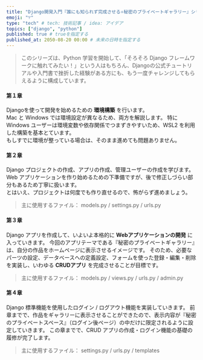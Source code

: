 ```yaml
---
title: "Django開発入門『誰にも知られず完成させる⭐️秘密のプライベートギャラリー』シリーズ説明"
emoji: "♈️"
type: "tech" # tech: 技術記事 / idea: アイデア
topics: ["django", "python"]
published: true # trueを指定する
published_at: 2050-08-20 00:00 # 未来の日時を指定する
---
```


> このシリーズは、Python 学習を開始して、「そろそろ Django フレームワークに触れてみたい！」という人はもちろん、Djangoの公式チュートリアルや入門書で挫折した経験がある方にも、もう一度チャレンジしてもらえるように構成しています。

#### 第１章
Djangoを使って開発を始めるための **環境構築** を行います。  
Mac と Windows では環境設定が異なるため、両方を解説します。
特に Windows ユーザーは環境変数や依存関係でつまずきやすいため、WSL2 を利用した構築を基本とています。  
もしすでに環境が整っている場合は、そのまま進めても問題ありません。

#### 第２章
Django プロジェクトの作成、アプリの作成、管理ユーザーの作成を学びます。  
Web アプリケーションを作り始めるための下準備ですが、後で修正しづらい部分もあるため丁寧に扱います。  
とはいえ、プロジェクトは何度でも作り直せるので、怖がらず進めましょう。  
> 主に使用するファイル：
> models.py / settings.py / urls.py

#### 第３章
Django アプリを作成して、いよいよ本格的に **Webアプリケーションの開発** に入っていきます。
今回のアプリテーマである『秘密のプライベートギャラリー』は、自分の作品をホームページに表示させるイメージです。
そのため、必要なパーツの設定、データベースへの定義設定、フォームを使った登録・編集・削除を実装し、いわゆる **CRUDアプリ** を完成させることが目標です。  
> 主に使用するファイル：
> models.py / views.py / urls.py / admin.py

#### 第４章
Django 標準機能を使用したログイン / ログアウト機能を実装していきます。
前章までで、作品をギャラリーに表示させることができたので、表示内容が『秘密のプライベートスペース』（ログイン後ページ）の中だけに限定されるように設定していきます。
この章までで、CRUD アプリの作成・ログイン機能の基礎の履修が完了します。
> 主に使用するファイル：
> settings.py / urls.py / templates

